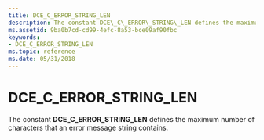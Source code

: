 ```yaml
---
title: DCE_C_ERROR_STRING_LEN
description: The constant DCE\_C\_ERROR\_STRING\_LEN defines the maximum number of characters that an error message string contains.
ms.assetid: 9ba0b7cd-cd99-4efc-8a53-bce09af90fbc
keywords:
- DCE_C_ERROR_STRING_LEN
ms.topic: reference
ms.date: 05/31/2018
---
```


# DCE\_C\_ERROR\_STRING\_LEN

The constant **DCE\_C\_ERROR\_STRING\_LEN** defines the maximum number of characters that an error message string contains.

 

 




